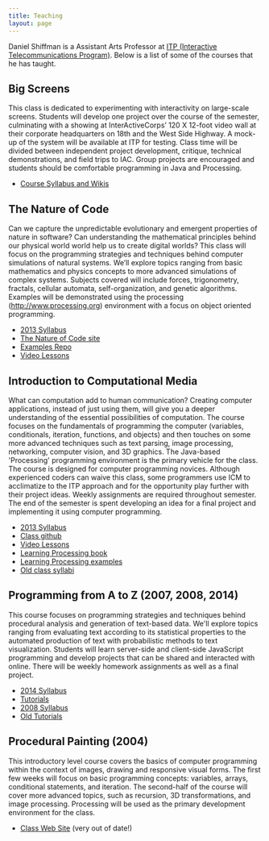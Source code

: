 ```yaml
---
title: Teaching
layout: page
---
```


Daniel Shiffman is a Assistant Arts Professor at <a href="http://www.itp.nyu.edu">ITP (Interactive Telecommunications Program)</a>. Below is a list of some of the courses that he has taught.

<!--{% include teaching.html %}-->

## Big Screens

This class is dedicated to experimenting with interactivity on large-scale screens. Students will develop one project over the course of the semester, culminating with a showing at InterActiveCorps&#8217; 120 X 12-foot video wall at their corporate headquarters on 18th and the West Side Highway. A mock-up of the system will be available at ITP for testing. Class time will be divided between independent project development, critique, technical demonstrations, and field trips to IAC. Group projects are encouraged and students should be comfortable programming in Java and Processing.

* [Course Syllabus and Wikis](http://itp.nyu.edu/varwiki/BigScreens/BigScreens)

## The Nature of Code

Can we capture the unpredictable evolutionary and emergent properties of nature in software? Can understanding the mathematical principles behind our physical world world help us to create digital worlds? This class will focus on the programming strategies and techniques behind computer simulations of natural systems. We&#8217;ll explore topics ranging from basic mathematics and physics concepts to more advanced simulations of complex systems. Subjects covered will include forces, trigonometry, fractals, cellular automata, self-organization, and genetic algorithms. Examples will be demonstrated using the processing (http://www.processing.org) environment with a focus on object oriented programming. </p>

- [2013 Syllabus](http://itp.nyu.edu/varwiki/Syllabus/Nature-of-Code-S13)
- [The Nature of Code site](http://natureofcode.com)
- [Examples Repo](https://github.com/shiffman/The-Nature-of-Code-Examples)
- [Video Lessons](https://vimeo.com/channels/natureofcode)

## Introduction to Computational Media

What can computation add to human communication? Creating computer applications, instead of just using them, will give you a deeper understanding of the essential possibilities of computation. The course focuses on the fundamentals of programming the computer (variables, conditionals, iteration, functions, and objects) and then touches on some more advanced techniques such as text parsing, image processing, networking, computer vision, and 3D graphics. The Java-based 'Processing' programming environment is the primary vehicle for the class. The course is designed for computer programming novices. Although experienced coders can waive this class, some programmers use ICM to acclimatize to the ITP approach and for the opportunity play further with their project ideas. Weekly assignments are required throughout semester. The end of the semester is spent developing an idea for a final project and implementing it using computer programming.	   

- [2013 Syllabus](https://github.com/ITPNYU/ICM-2013/blob/master/Syllabus-2013.md)
- [Class github](https://github.com/ITPNYU/ICM-2013/)
- [Video Lessons](https://vimeo.com/channels/introcompmedia)
- [Learning Processing book](http://www.amazon.com/gp/product/0123736021/ref=as_li_ss_tl?ie=UTF8&camp=1789&creative=390957&creativeASIN=0123736021&linkCode=as2&tag=shiffman-20)
- [Learning Processing examples](http://github.com/shiffman/LearningProcessing)
- [Old class syllabi](itp.nyu.edu/icm)


## Programming from A to Z (2007, 2008, 2014)

This course focuses on programming strategies and techniques behind procedural analysis and generation of text-based data. We'll explore topics ranging from evaluating text according to its statistical properties to the automated production of text with probabilistic methods to text visualization. Students will learn server-side and client-side JavaScript programming and develop projects that can be shared and interacted with online. There will be weekly homework assignments as well as a final project.

* [2014 Syllabus](https://github.com/shiffman/Programming-from-A-to-Z-F14)
* [Tutorials](http://shiffman.net/teaching/a2z/)
* [2008 Syllabus](http://itp.nyu.edu/varwiki/Syllabus/A2Z-S08)
* [Old Tutorials](http://shiffman.net/teaching/a2z_2008/)

## Procedural Painting (2004)

This introductory level course covers the basics of computer programming within the context of images, drawing and responsive visual forms.   The first few weeks will focus on basic programming concepts: variables, arrays, conditional statements, and iteration.   The second-half of the course will cover more advanced topics, such as recursion, 3D transformations, and image processing. Processing will be used as the primary development environment for the class.

- [Class Web Site](http://shiffman.net/itp/classes/ppaint/) (very out of date!)